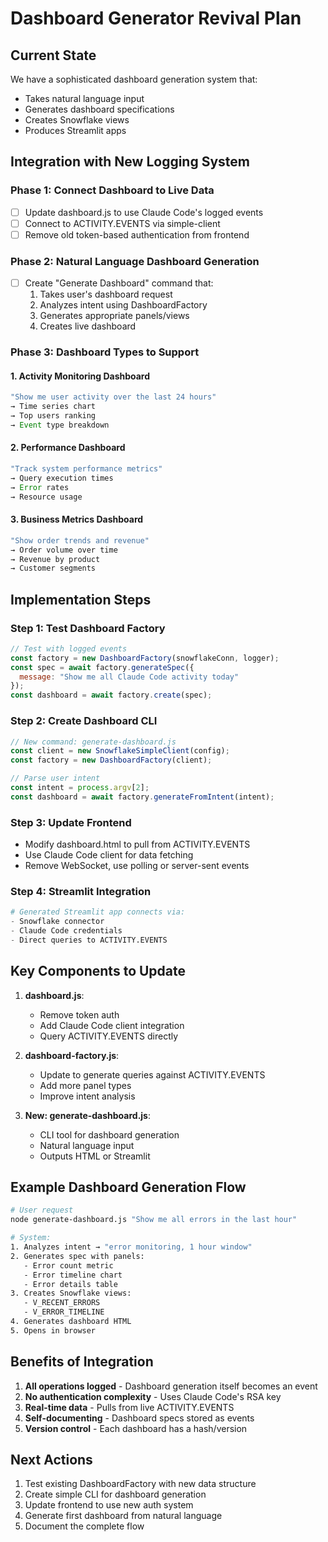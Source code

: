 # Dashboard Generator Revival Plan

## Current State
We have a sophisticated dashboard generation system that:
- Takes natural language input
- Generates dashboard specifications
- Creates Snowflake views
- Produces Streamlit apps

## Integration with New Logging System

### Phase 1: Connect Dashboard to Live Data
- [ ] Update dashboard.js to use Claude Code's logged events
- [ ] Connect to ACTIVITY.EVENTS via simple-client
- [ ] Remove old token-based authentication from frontend

### Phase 2: Natural Language Dashboard Generation
- [ ] Create "Generate Dashboard" command that:
  1. Takes user's dashboard request
  2. Analyzes intent using DashboardFactory
  3. Generates appropriate panels/views
  4. Creates live dashboard

### Phase 3: Dashboard Types to Support

#### 1. Activity Monitoring Dashboard
```javascript
"Show me user activity over the last 24 hours"
→ Time series chart
→ Top users ranking
→ Event type breakdown
```

#### 2. Performance Dashboard
```javascript
"Track system performance metrics"
→ Query execution times
→ Error rates
→ Resource usage
```

#### 3. Business Metrics Dashboard
```javascript
"Show order trends and revenue"
→ Order volume over time
→ Revenue by product
→ Customer segments
```

## Implementation Steps

### Step 1: Test Dashboard Factory
```javascript
// Test with logged events
const factory = new DashboardFactory(snowflakeConn, logger);
const spec = await factory.generateSpec({
  message: "Show me all Claude Code activity today"
});
const dashboard = await factory.create(spec);
```

### Step 2: Create Dashboard CLI
```javascript
// New command: generate-dashboard.js
const client = new SnowflakeSimpleClient(config);
const factory = new DashboardFactory(client);

// Parse user intent
const intent = process.argv[2];
const dashboard = await factory.generateFromIntent(intent);
```

### Step 3: Update Frontend
- Modify dashboard.html to pull from ACTIVITY.EVENTS
- Use Claude Code client for data fetching
- Remove WebSocket, use polling or server-sent events

### Step 4: Streamlit Integration
```python
# Generated Streamlit app connects via:
- Snowflake connector
- Claude Code credentials
- Direct queries to ACTIVITY.EVENTS
```

## Key Components to Update

1. **dashboard.js**: 
   - Remove token auth
   - Add Claude Code client integration
   - Query ACTIVITY.EVENTS directly

2. **dashboard-factory.js**:
   - Update to generate queries against ACTIVITY.EVENTS
   - Add more panel types
   - Improve intent analysis

3. **New: generate-dashboard.js**:
   - CLI tool for dashboard generation
   - Natural language input
   - Outputs HTML or Streamlit

## Example Dashboard Generation Flow

```bash
# User request
node generate-dashboard.js "Show me all errors in the last hour"

# System:
1. Analyzes intent → "error monitoring, 1 hour window"
2. Generates spec with panels:
   - Error count metric
   - Error timeline chart
   - Error details table
3. Creates Snowflake views:
   - V_RECENT_ERRORS
   - V_ERROR_TIMELINE
4. Generates dashboard HTML
5. Opens in browser
```

## Benefits of Integration

1. **All operations logged** - Dashboard generation itself becomes an event
2. **No authentication complexity** - Uses Claude Code's RSA key
3. **Real-time data** - Pulls from live ACTIVITY.EVENTS
4. **Self-documenting** - Dashboard specs stored as events
5. **Version control** - Each dashboard has a hash/version

## Next Actions

1. Test existing DashboardFactory with new data structure
2. Create simple CLI for dashboard generation
3. Update frontend to use new auth system
4. Generate first dashboard from natural language
5. Document the complete flow